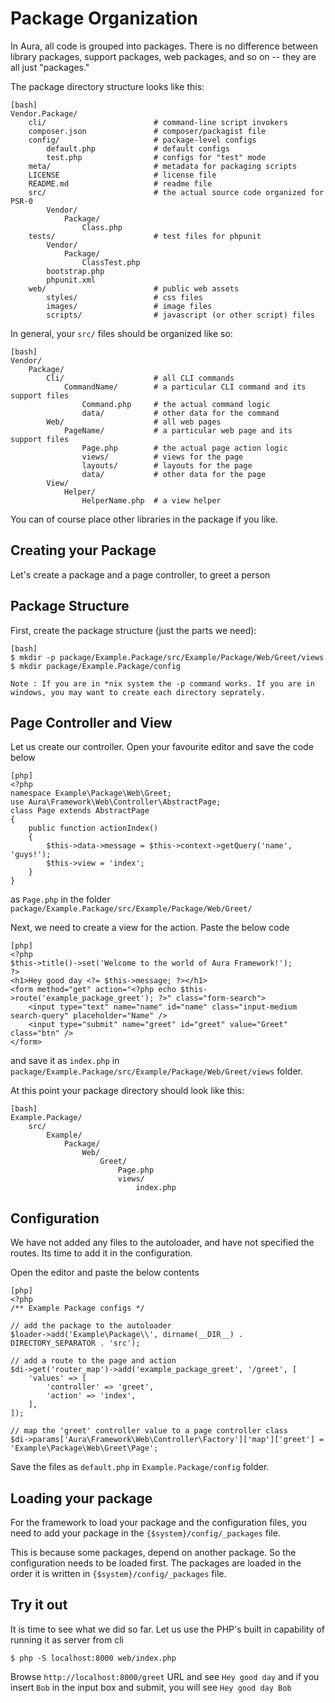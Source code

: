 # Package Organization #

In Aura, all code is grouped into packages. There is no difference between
library packages, support packages, web packages, and so on -- they are all
just "packages."

The package directory structure looks like this:

    [bash]
    Vendor.Package/
        cli/                        # command-line script invokers
        composer.json               # composer/packagist file
        config/                     # package-level configs
            default.php             # default configs
            test.php                # configs for "test" mode
        meta/                       # metadata for packaging scripts
        LICENSE                     # license file
        README.md                   # readme file
        src/                        # the actual source code organized for PSR-0
            Vendor/
                Package/
                    Class.php
        tests/                      # test files for phpunit
            Vendor/
                Package/
                    ClassTest.php
            bootstrap.php
            phpunit.xml
        web/                        # public web assets
            styles/                 # css files
            images/                 # image files
            scripts/                # javascript (or other script) files

In general, your `src/` files should be organized like so:

    [bash]
    Vendor/
        Package/
            Cli/                    # all CLI commands
                CommandName/        # a particular CLI command and its support files
                    Command.php     # the actual command logic
                    data/           # other data for the command
            Web/                    # all web pages
                PageName/           # a particular web page and its support files
                    Page.php        # the actual page action logic
                    views/          # views for the page
                    layouts/        # layouts for the page
                    data/           # other data for the page
            View/
                Helper/
                    HelperName.php  # a view helper

You can of course place other libraries in the package if you like.

## Creating your Package ##

Let's create a package and a page controller, to greet a person

## Package Structure ##

First, create the package structure (just the parts we need):

    [bash]
    $ mkdir -p package/Example.Package/src/Example/Package/Web/Greet/views
    $ mkdir package/Example.Package/config

    Note : If you are in *nix system the -p command works. If you are in 
    windows, you may want to create each directory seprately.

## Page Controller and View ##

Let us create our controller. Open your favourite editor and save the code
below

    [php]
    <?php
    namespace Example\Package\Web\Greet;
    use Aura\Framework\Web\Controller\AbstractPage;
    class Page extends AbstractPage
    {
        public function actionIndex()
        {
            $this->data->message = $this->context->getQuery('name', 'guys!');
            $this->view = 'index';
        }
    }

as `Page.php` in the folder `package/Example.Package/src/Example/Package/Web/Greet/`

Next, we need to create a view for the action. Paste the below code 

    [php]
    <?php
    $this->title()->set('Welcome to the world of Aura Framework!');
    ?>
    <h1>Hey good day <?= $this->message; ?></h1>
    <form method="get" action="<?php echo $this->route('example_package_greet'); ?>" class="form-search">
        <input type="text" name="name" id="name" class="input-medium search-query" placeholder="Name" />
        <input type="submit" name="greet" id="greet" value="Greet" class="btn" />
    </form>
    
and save it as `index.php` in `package/Example.Package/src/Example/Package/Web/Greet/views`
folder.

At this point your package directory should look like this:

    [bash]
    Example.Package/
        src/
            Example/
                Package/
                    Web/
                        Greet/
                            Page.php
                            views/
                                index.php

## Configuration ##

We have not added any files to the autoloader, and have not specified 
the routes. Its time to add it in the configuration.

Open the editor and paste the below contents 

    [php]
    <?php
    /** Example Package configs */
    
    // add the package to the autoloader
    $loader->add('Example\Package\\', dirname(__DIR__) . DIRECTORY_SEPARATOR . 'src');
    
    // add a route to the page and action
    $di->get('router_map')->add('example_package_greet', '/greet', [
        'values' => [
            'controller' => 'greet',
            'action' => 'index',
        ],
    ]);
    
    // map the 'greet' controller value to a page controller class
    $di->params['Aura\Framework\Web\Controller\Factory']['map']['greet'] = 'Example\Package\Web\Greet\Page';

Save the files as `default.php` in `Example.Package/config` folder.

## Loading your package ##

For the framework to load your package and the configuration files, 
you need to add your package in the `{$system}/config/_packages` file.

This is because some packages, depend on another package. So the configuration
needs to be loaded first. The packages are loaded in the order it is 
written in `{$system}/config/_packages` file.

## Try it out ##

It is time to see what we did so far.
Let us use the PHP's built in capability of running it as server from cli 

    $ php -S localhost:8000 web/index.php

Browse `http://localhost:8000/greet` URL and see `Hey good day` and if you 
insert `Bob` in the input box and submit, you will see `Hey good day Bob`
